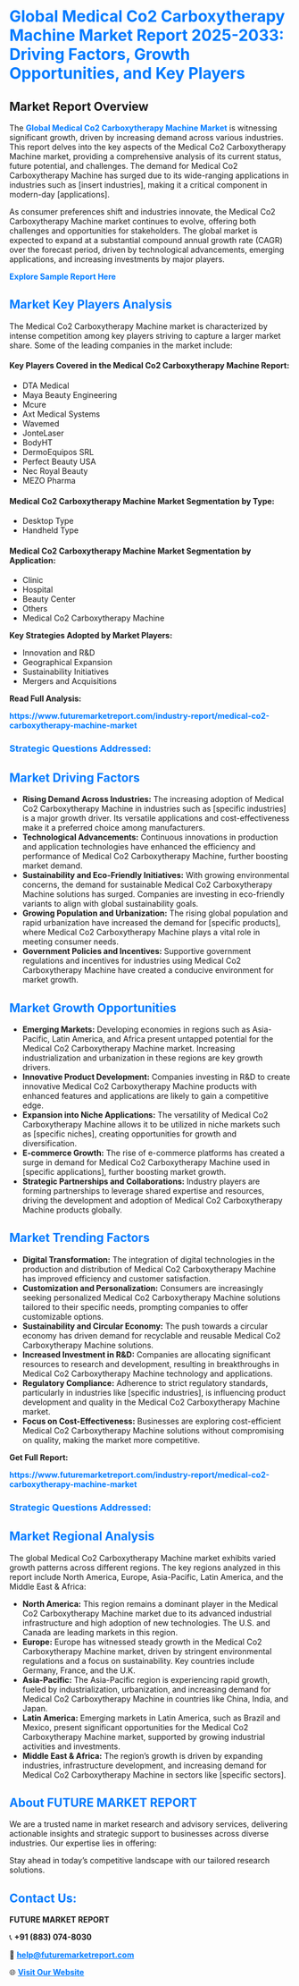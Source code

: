 <h1 style="color: #007BFF;">Global Medical Co2 Carboxytherapy Machine Market Report 2025-2033: Driving Factors, Growth Opportunities, and Key Players</h1>

<section id="overview">
<h2>Market Report Overview</h2>
<p>The <a href="https://www.futuremarketreport.com/industry-report/medical-co2-carboxytherapy-machine-market" style="color: #007BFF; text-decoration: none;"><strong>Global Medical Co2 Carboxytherapy Machine Market</strong></a> is witnessing significant growth, driven by increasing demand across various industries. This report delves into the key aspects of the Medical Co2 Carboxytherapy Machine market, providing a comprehensive analysis of its current status, future potential, and challenges. The demand for Medical Co2 Carboxytherapy Machine has surged due to its wide-ranging applications in industries such as [insert industries], making it a critical component in modern-day [applications].</p>
<p>As consumer preferences shift and industries innovate, the Medical Co2 Carboxytherapy Machine market continues to evolve, offering both challenges and opportunities for stakeholders. The global market is expected to expand at a substantial compound annual growth rate (CAGR) over the forecast period, driven by technological advancements, emerging applications, and increasing investments by major players.</p>
</section>

<section id="overview">
<p><a href="https://www.futuremarketreport.com/request-sample/reportId=127447" style="color: #007BFF; text-decoration: none;"><strong>Explore Sample Report Here</strong></a></p>
</section>

<section id="key-players">
<h2 style="color: #007BFF;">Market Key Players Analysis</h2>
<p>The Medical Co2 Carboxytherapy Machine market is characterized by intense competition among key players striving to capture a larger market share. Some of the leading companies in the market include:</p>
<h4>Key Players Covered in the Medical Co2 Carboxytherapy Machine Report:</h4>
<ul><li>DTA Medical</li><li>Maya Beauty Engineering</li><li>Mcure</li><li>Axt Medical Systems</li><li>Wavemed</li><li>JonteLaser</li><li>BodyHT</li><li>DermoEquipos SRL</li><li>Perfect Beauty USA</li><li>Nec Royal Beauty</li><li>MEZO Pharma</li></ul>
<h4>Medical Co2 Carboxytherapy Machine Market Segmentation by Type:</h4>
<ul><li>Desktop Type</li><li>Handheld Type</li></ul>

<h4>Medical Co2 Carboxytherapy Machine Market Segmentation by Application:</h4>
<ul><li>Clinic</li><li>Hospital</li><li>Beauty Center</li><li>Others</li><li>Medical Co2 Carboxytherapy Machine</li></ul>
<p><strong>Key Strategies Adopted by Market Players:</strong></p>
<ul>
<li>Innovation and R&D</li>
<li>Geographical Expansion</li>
<li>Sustainability Initiatives</li>
<li>Mergers and Acquisitions</li>
</ul>
</section>

<section>
<p><strong>Read Full Analysis: </strong></p><a href="https://www.futuremarketreport.com/industry-report/medical-co2-carboxytherapy-machine-market" style="color: #007BFF; text-decoration: none;"><strong>https://www.futuremarketreport.com/industry-report/medical-co2-carboxytherapy-machine-market</strong></a>
<h3 style="color: #007BFF;">Strategic Questions Addressed:</h3>
</section>

<section id="driving-factors">
<h2 style="color: #007BFF;">Market Driving Factors</h2>
<ul>
<li><strong>Rising Demand Across Industries:</strong> The increasing adoption of Medical Co2 Carboxytherapy Machine in industries such as [specific industries] is a major growth driver. Its versatile applications and cost-effectiveness make it a preferred choice among manufacturers.</li>
<li><strong>Technological Advancements:</strong> Continuous innovations in production and application technologies have enhanced the efficiency and performance of Medical Co2 Carboxytherapy Machine, further boosting market demand.</li>
<li><strong>Sustainability and Eco-Friendly Initiatives:</strong> With growing environmental concerns, the demand for sustainable Medical Co2 Carboxytherapy Machine solutions has surged. Companies are investing in eco-friendly variants to align with global sustainability goals.</li>
<li><strong>Growing Population and Urbanization:</strong> The rising global population and rapid urbanization have increased the demand for [specific products], where Medical Co2 Carboxytherapy Machine plays a vital role in meeting consumer needs.</li>
<li><strong>Government Policies and Incentives:</strong> Supportive government regulations and incentives for industries using Medical Co2 Carboxytherapy Machine have created a conducive environment for market growth.</li>
</ul>
</section>

<section id="growth-opportunities">
<h2 style="color: #007BFF;">Market Growth Opportunities</h2>
<ul>
<li><strong>Emerging Markets:</strong> Developing economies in regions such as Asia-Pacific, Latin America, and Africa present untapped potential for the Medical Co2 Carboxytherapy Machine market. Increasing industrialization and urbanization in these regions are key growth drivers.</li>
<li><strong>Innovative Product Development:</strong> Companies investing in R&D to create innovative Medical Co2 Carboxytherapy Machine products with enhanced features and applications are likely to gain a competitive edge.</li>
<li><strong>Expansion into Niche Applications:</strong> The versatility of Medical Co2 Carboxytherapy Machine allows it to be utilized in niche markets such as [specific niches], creating opportunities for growth and diversification.</li>
<li><strong>E-commerce Growth:</strong> The rise of e-commerce platforms has created a surge in demand for Medical Co2 Carboxytherapy Machine used in [specific applications], further boosting market growth.</li>
<li><strong>Strategic Partnerships and Collaborations:</strong> Industry players are forming partnerships to leverage shared expertise and resources, driving the development and adoption of Medical Co2 Carboxytherapy Machine products globally.</li>
</ul>
</section>

<section id="trending-factors">
<h2 style="color: #007BFF;">Market Trending Factors</h2>
<ul>
<li><strong>Digital Transformation:</strong> The integration of digital technologies in the production and distribution of Medical Co2 Carboxytherapy Machine has improved efficiency and customer satisfaction.</li>
<li><strong>Customization and Personalization:</strong> Consumers are increasingly seeking personalized Medical Co2 Carboxytherapy Machine solutions tailored to their specific needs, prompting companies to offer customizable options.</li>
<li><strong>Sustainability and Circular Economy:</strong> The push towards a circular economy has driven demand for recyclable and reusable Medical Co2 Carboxytherapy Machine solutions.</li>
<li><strong>Increased Investment in R&D:</strong> Companies are allocating significant resources to research and development, resulting in breakthroughs in Medical Co2 Carboxytherapy Machine technology and applications.</li>
<li><strong>Regulatory Compliance:</strong> Adherence to strict regulatory standards, particularly in industries like [specific industries], is influencing product development and quality in the Medical Co2 Carboxytherapy Machine market.</li>
<li><strong>Focus on Cost-Effectiveness:</strong> Businesses are exploring cost-efficient Medical Co2 Carboxytherapy Machine solutions without compromising on quality, making the market more competitive.</li>
</ul>
</section>

<section>
<p><strong>Get Full Report: </strong></p><a href="https://www.futuremarketreport.com/industry-report/medical-co2-carboxytherapy-machine-market" style="color: #007BFF; text-decoration: none;"><strong>https://www.futuremarketreport.com/industry-report/medical-co2-carboxytherapy-machine-market</strong></a>
<h3 style="color: #007BFF;">Strategic Questions Addressed:</h3>
</section>


<section id="regional-analysis">
<h2 style="color: #007BFF;">Market Regional Analysis</h2>
<p>The global Medical Co2 Carboxytherapy Machine market exhibits varied growth patterns across different regions. The key regions analyzed in this report include North America, Europe, Asia-Pacific, Latin America, and the Middle East & Africa:</p>
<ul>
<li><strong>North America:</strong> This region remains a dominant player in the Medical Co2 Carboxytherapy Machine market due to its advanced industrial infrastructure and high adoption of new technologies. The U.S. and Canada are leading markets in this region.</li>
<li><strong>Europe:</strong> Europe has witnessed steady growth in the Medical Co2 Carboxytherapy Machine market, driven by stringent environmental regulations and a focus on sustainability. Key countries include Germany, France, and the U.K.</li>
<li><strong>Asia-Pacific:</strong> The Asia-Pacific region is experiencing rapid growth, fueled by industrialization, urbanization, and increasing demand for Medical Co2 Carboxytherapy Machine in countries like China, India, and Japan.</li>
<li><strong>Latin America:</strong> Emerging markets in Latin America, such as Brazil and Mexico, present significant opportunities for the Medical Co2 Carboxytherapy Machine market, supported by growing industrial activities and investments.</li>
<li><strong>Middle East & Africa:</strong> The region’s growth is driven by expanding industries, infrastructure development, and increasing demand for Medical Co2 Carboxytherapy Machine in sectors like [specific sectors].</li>
</ul>
</section>

<footer>
<h2 style="color: #007BFF;">About FUTURE MARKET REPORT</h2>
<p>We are a trusted name in market research and advisory services, delivering actionable insights and strategic support to businesses across diverse industries. Our expertise lies in offering:</p>

<p>Stay ahead in today’s competitive landscape with our tailored research solutions.</p>

<h2 style="color: #007BFF;">Contact Us:</h2>
<p><strong>FUTURE MARKET REPORT</strong></p>
<p>📞 <strong>+91 (883) 074-8030</strong></p>
<p>📧 <strong><a href="mailto:help@futuremarketreport.com" style="color: #007BFF;">help@futuremarketreport.com</a></strong></p>
<p>🌐 <strong><a href="https://www.futuremarketreport.com/" style="color: #007BFF;">Visit Our Website</a></strong></p>
</footer>